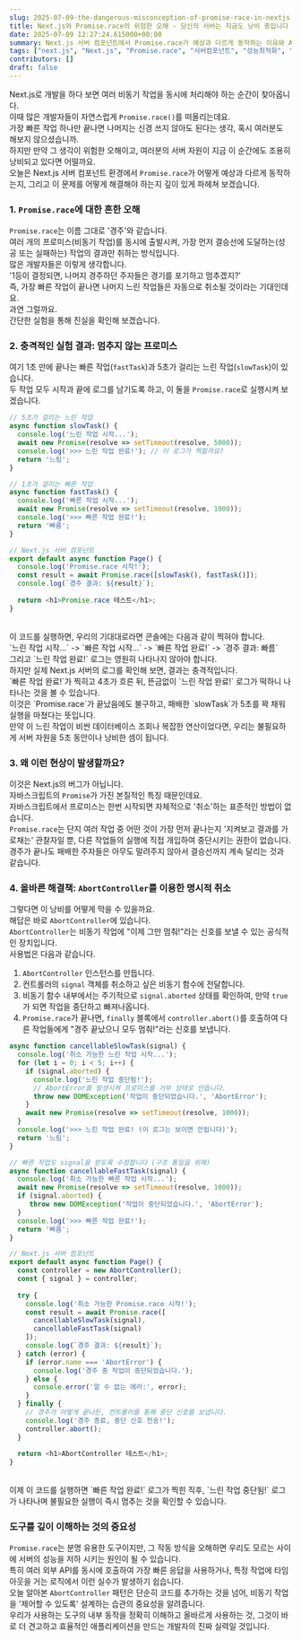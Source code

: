 ```yaml
---
slug: 2025-07-09-the-dangerous-misconception-of-promise-race-in-nextjs
title: Next.js와 Promise.race의 위험한 오해 - 당신의 서버는 지금도 낭비 중입니다
date: 2025-07-09 12:27:24.615000+00:00
summary: Next.js 서버 컴포넌트에서 Promise.race가 예상과 다르게 동작하는 이유와 AbortController를 이용한 올바른 취소 패턴을 알아봅니다.
tags: ["next.js", "Next.js", "Promise.race", "서버컴포넌트", "성능최적화", "AbortController", "자바스크립트"]
contributors: []
draft: false
---
```


Next.js로 개발을 하다 보면 여러 비동기 작업을 동시에 처리해야 하는 순간이 찾아옵니다.<br />
이때 많은 개발자들이 자연스럽게 `Promise.race()`를 떠올리는데요.<br />
가장 빠른 작업 하나만 끝나면 나머지는 신경 쓰지 않아도 된다는 생각, 혹시 여러분도 해보지 않으셨습니까.<br />
하지만 만약 그 생각이 위험한 오해이고, 여러분의 서버 자원이 지금 이 순간에도 조용히 낭비되고 있다면 어떨까요.<br />
오늘은 Next.js 서버 컴포넌트 환경에서 `Promise.race`가 어떻게 예상과 다르게 동작하는지, 그리고 이 문제를 어떻게 해결해야 하는지 깊이 있게 파헤쳐 보겠습니다.<br />

### 1. `Promise.race`에 대한 흔한 오해

`Promise.race`는 이름 그대로 '경주'와 같습니다.<br />
여러 개의 프로미스(비동기 작업)를 동시에 출발시켜, 가장 먼저 결승선에 도달하는(성공 또는 실패하는) 작업의 결과만 취하는 방식입니다.<br />
많은 개발자들은 이렇게 생각합니다.<br />
'1등이 결정되면, 나머지 경주하던 주자들은 경기를 포기하고 멈추겠지?'<br />
즉, 가장 빠른 작업이 끝나면 나머지 느린 작업들은 자동으로 취소될 것이라는 기대인데요.<br />
과연 그럴까요.<br />
간단한 실험을 통해 진실을 확인해 보겠습니다.<br />

### 2. 충격적인 실험 결과: 멈추지 않는 프로미스

여기 1초 만에 끝나는 빠른 작업(`fastTask`)과 5초가 걸리는 느린 작업(`slowTask`)이 있습니다.<br />
두 작업 모두 시작과 끝에 로그를 남기도록 하고, 이 둘을 `Promise.race`로 실행시켜 보겠습니다.<br />

```javascript
// 5초가 걸리는 느린 작업
async function slowTask() {
  console.log('느린 작업 시작...');
  await new Promise(resolve => setTimeout(resolve, 5000));
  console.log('>>> 느린 작업 완료!'); // 이 로그가 찍힐까요?
  return '느림';
}

// 1초가 걸리는 빠른 작업
async function fastTask() {
  console.log('빠른 작업 시작...');
  await new Promise(resolve => setTimeout(resolve, 1000));
  console.log('>>> 빠른 작업 완료!');
  return '빠름';
}

// Next.js 서버 컴포넌트
export default async function Page() {
  console.log('Promise.race 시작!');
  const result = await Promise.race([slowTask(), fastTask()]);
  console.log(`경주 결과: ${result}`);
  
  return <h1>Promise.race 테스트</h1>;
}
```
<br />
이 코드를 실행하면, 우리의 기대대로라면 콘솔에는 다음과 같이 찍혀야 합니다.<br />
`느린 작업 시작...` -> `빠른 작업 시작...` -> `빠른 작업 완료!` -> `경주 결과: 빠름`<br />
그리고 `느린 작업 완료!` 로그는 영원히 나타나지 않아야 합니다.<br />
하지만 실제 Next.js 서버의 로그를 확인해 보면, 결과는 충격적입니다.<br />
`빠른 작업 완료!`가 찍히고 4초가 흐른 뒤, 뜬금없이 `느린 작업 완료!` 로그가 떡하니 나타나는 것을 볼 수 있습니다.<br />
이것은 `Promise.race`가 끝났음에도 불구하고, 패배한 `slowTask`가 5초를 꽉 채워 실행을 마쳤다는 뜻입니다.<br />
만약 이 느린 작업이 비싼 데이터베이스 조회나 복잡한 연산이었다면, 우리는 불필요하게 서버 자원을 5초 동안이나 낭비한 셈이 됩니다.<br />

### 3. 왜 이런 현상이 발생할까요?

이것은 Next.js의 버그가 아닙니다.<br />
자바스크립트의 `Promise`가 가진 본질적인 특징 때문인데요.<br />
자바스크립트에서 프로미스는 한번 시작되면 자체적으로 '취소'하는 표준적인 방법이 없습니다.<br />
`Promise.race`는 단지 여러 작업 중 어떤 것이 가장 먼저 끝나는지 '지켜보고 결과를 가로채는' 관찰자일 뿐, 다른 작업들의 실행에 직접 개입하여 중단시키는 권한이 없습니다.<br />
경주가 끝나도 패배한 주자들은 아무도 말려주지 않아서 결승선까지 계속 달리는 것과 같습니다.<br />

### 4. 올바른 해결책: `AbortController`를 이용한 명시적 취소

그렇다면 이 낭비를 어떻게 막을 수 있을까요.<br />
해답은 바로 `AbortController`에 있습니다.<br />
`AbortController`는 비동기 작업에 "이제 그만 멈춰!"라는 신호를 보낼 수 있는 공식적인 장치입니다.<br />
사용법은 다음과 같습니다.<br />
1.  `AbortController` 인스턴스를 만듭니다.<br />
2.  컨트롤러의 `signal` 객체를 취소하고 싶은 비동기 함수에 전달합니다.<br />
3.  비동기 함수 내부에서는 주기적으로 `signal.aborted` 상태를 확인하여, 만약 `true`가 되면 작업을 중단하고 빠져나옵니다.<br />
4.  `Promise.race`가 끝나면, `finally` 블록에서 `controller.abort()`를 호출하여 다른 작업들에게 "경주 끝났으니 모두 멈춰!"라는 신호를 보냅니다.<br />

```javascript
async function cancellableSlowTask(signal) {
  console.log('취소 가능한 느린 작업 시작...');
  for (let i = 0; i < 5; i++) {
    if (signal.aborted) {
      console.log('느린 작업 중단됨!');
      // AbortError를 발생시켜 프로미스를 거부 상태로 만듭니다.
      throw new DOMException('작업이 중단되었습니다.', 'AbortError');
    }
    await new Promise(resolve => setTimeout(resolve, 1000));
  }
  console.log('>>> 느린 작업 완료! (이 로그는 보이면 안됩니다)');
  return '느림';
}

// 빠른 작업도 signal을 받도록 수정합니다 (구조 통일을 위해)
async function cancellableFastTask(signal) {
  console.log('취소 가능한 빠른 작업 시작...');
  await new Promise(resolve => setTimeout(resolve, 1000));
  if (signal.aborted) {
     throw new DOMException('작업이 중단되었습니다.', 'AbortError');
  }
  console.log('>>> 빠른 작업 완료!');
  return '빠름';
}

// Next.js 서버 컴포넌트
export default async function Page() {
  const controller = new AbortController();
  const { signal } = controller;
  
  try {
    console.log('취소 가능한 Promise.race 시작!');
    const result = await Promise.race([
      cancellableSlowTask(signal),
      cancellableFastTask(signal)
    ]);
    console.log(`경주 결과: ${result}`);
  } catch (error) {
    if (error.name === 'AbortError') {
      console.log('경주 중 작업이 중단되었습니다.');
    } else {
      console.error('알 수 없는 에러:', error);
    }
  } finally {
    // 경주가 어떻게 끝나든, 컨트롤러를 통해 중단 신호를 보냅니다.
    console.log('경주 종료, 중단 신호 전송!');
    controller.abort();
  }
  
  return <h1>AbortController 테스트</h1>;
}
```
<br />
이제 이 코드를 실행하면 `빠른 작업 완료!` 로그가 찍힌 직후, `느린 작업 중단됨!` 로그가 나타나며 불필요한 실행이 즉시 멈추는 것을 확인할 수 있습니다.<br />

### 도구를 깊이 이해하는 것의 중요성

`Promise.race`는 분명 유용한 도구이지만, 그 작동 방식을 오해하면 우리도 모르는 사이에 서버의 성능을 저하 시키는 원인이 될 수 있습니다.<br />
특히 여러 외부 API를 동시에 호출하여 가장 빠른 응답을 사용하거나, 특정 작업에 타임아웃을 거는 로직에서 이런 실수가 발생하기 쉽습니다.<br />
오늘 알아본 `AbortController` 패턴은 단순히 코드를 추가하는 것을 넘어, 비동기 작업을 '제어할 수 있도록' 설계하는 습관의 중요성을 알려줍니다.<br />
우리가 사용하는 도구의 내부 동작을 정확히 이해하고 올바르게 사용하는 것, 그것이 바로 더 견고하고 효율적인 애플리케이션을 만드는 개발자의 진짜 실력일 것입니다.<br />
